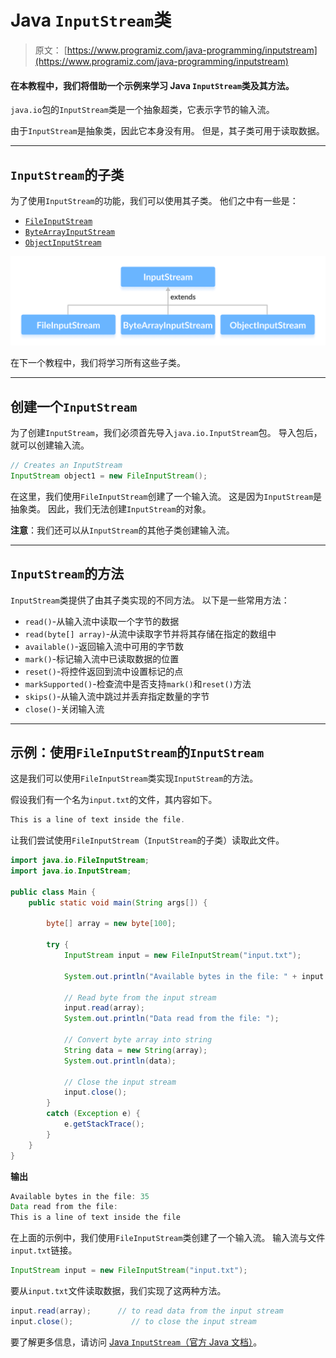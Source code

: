 # Java `InputStream`类

> 原文： [https://www.programiz.com/java-programming/inputstream](https://www.programiz.com/java-programming/inputstream)

#### 在本教程中，我们将借助一个示例来学习 Java `InputStream`类及其方法。

`java.io`包的`InputStream`类是一个抽象超类，它表示字节的输入流。

由于`InputStream`是抽象类，因此它本身没有用。 但是，其子类可用于读取数据。

* * *

## `InputStream`的子类

为了使用`InputStream`的功能，我们可以使用其子类。 他们之中有一些是：

*   [`FileInputStream`](/java-programming/fileinputstream "Java FileInputStream Class")
*   [`ByteArrayInputStream`](/java-programming/bytearrayinputstream "Java ByteArrayInputStream Class")
*   [`ObjectInputStream`](https://www.programiz.com/java-programming/objectinputstream)

![Java InputStream subclasses are FileInputStream, ByteArrayInputStream and ObjectInputStream.](img/db44222dae8950dcbbc5dd098bcf1a63.png "Java InputStream Class")

在下一个教程中，我们将学习所有这些子类。

* * *

## 创建一个`InputStream`

为了创建`InputStream`，我们必须首先导入`java.io.InputStream`包。 导入包后，就可以创建输入流。

```java
// Creates an InputStream
InputStream object1 = new FileInputStream(); 
```

在这里，我们使用`FileInputStream`创建了一个输入流。 这是因为`InputStream`是抽象类。 因此，我们无法创建`InputStream`的对象。

**注意**：我们还可以从`InputStream`的其他子类创建输入流。

* * *

## `InputStream`的方法

`InputStream`类提供了由其子类实现的不同方法。 以下是一些常用方法：

*   `read()`-从输入流中读取一个字节的数据
*   `read(byte[] array)`-从流中读取字节并将其存储在指定的数组中
*   `available()`-返回输入流中可用的字节数
*   `mark()`-标记输入流中已读取数据的位置
*   `reset()`-将控件返回到流中设置标记的点
*   `markSupported()`-检查流中是否支持`mark()`和`reset()`方法
*   `skips()`-从输入流中跳过并丢弃指定数量的字节
*   `close()`-关闭输入流

* * *

## 示例：使用`FileInputStream`的`InputStream`

这是我们可以使用`FileInputStream`类实现`InputStream`的方法。

假设我们有一个名为`input.txt`的文件，其内容如下。

```java
This is a line of text inside the file. 
```

让我们尝试使用`FileInputStream`（`InputStream`的子类）读取此文件。

```java
import java.io.FileInputStream;
import java.io.InputStream;

public class Main {
    public static void main(String args[]) {

        byte[] array = new byte[100];

        try {
            InputStream input = new FileInputStream("input.txt");

            System.out.println("Available bytes in the file: " + input.available());

            // Read byte from the input stream
            input.read(array);
            System.out.println("Data read from the file: ");

            // Convert byte array into string
            String data = new String(array);
            System.out.println(data);

            // Close the input stream
            input.close();
        }
        catch (Exception e) {
            e.getStackTrace();
        }
    }
} 
```

**输出**

```java
Available bytes in the file: 35
Data read from the file:
This is a line of text inside the file 
```

在上面的示例中，我们使用`FileInputStream`类创建了一个输入流。 输入流与文件`input.txt`链接。

```java
InputStream input = new FileInputStream("input.txt"); 
```

要从`input.txt`文件读取数据，我们实现了这两种方法。

```java
input.read(array);      // to read data from the input stream
input.close();             // to close the input stream 
```

要了解更多信息，请访问 [Java `InputStream`（官方 Java 文档）](https://docs.oracle.com/javase/7/docs/api/java/io/InputStream.html "Java InputStream (official Java documentation)")。